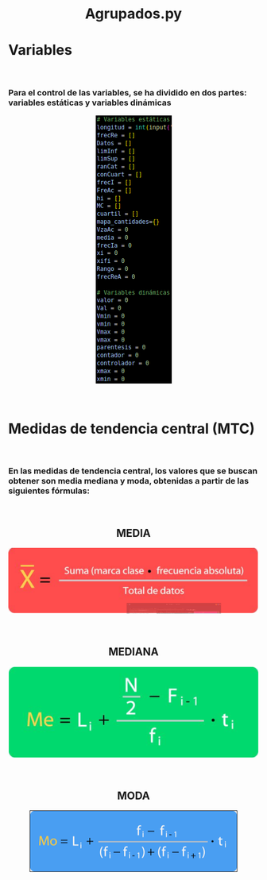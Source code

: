 <center>
<head>
    <title>
    Agrupados.py
    </title>
<head>
<h1>Agrupados.py<h1>
</center>

<h1>Variables</h1>
<br>
<h3>Para el control de las variables, se ha dividido en dos partes: variables estáticas y variables dinámicas</h3>
<center>

![IMAGEN](/VARIABLES.png)

</center>
<br>
<h1>Medidas de tendencia central (MTC)</h1>
<br>
<h3>En las medidas de tendencia central, los valores que se buscan obtener son media mediana y moda, obtenidas a partir de las siguientes fórmulas:</h3>
<br>
<center>
<h2>MEDIA</h2>

![IMAGEN](/MEDIA.png)

<br>
<h2>MEDIANA</h2>

![IMAGEN](/MEDIANA.png)

<br>
<h2>MODA</h2>

![IMAGEN](/MODA.png)
</center>